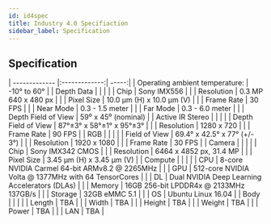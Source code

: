```yaml
---
id: id4spec
title: Industry 4.0 Specifiaction
sidebar_label: Specification
---
```




## Specification

| ------------- |:-------------:| -----:|
| Operating ambient temperature:      | -10° to 60° |
| Depth Data      |       |    |
|  | Chip      | Sony IMX556     |
|  | Resolution      | 0.3 MP 640 x 480 px   |
|   | Pixel Size       | 10.0 µm (H) x 10.0 µm (V)     |
|  | Frame Rate      | 30 FPS     |
|  | Near Mode      | 0.3 - 1.5 meter     |
|  | Far Mode      | 0.3 - 6.0 meter     |
|  | Depth Field of View      | 59⁰ x 45⁰ (nominal)     |
| Active IR Stereo  |       |      |
|  | Depth Field of View | 87°±3° x 58°±1° x 95°±3°  |
|  | Resolution       | 1280 x 720     |
|  | Frame Rate       | 90 FPS     |
| RGB  |        |      |
|   | Field of View       | 69.4° x 42.5° x 77° (+/- 3°)     |
|   | Resolution       | 1920 x 1080     |
|   | Frame Rate       | 30 FPS     |
| Camera  |        |      |
|   | Chip       | Sony IMX342 CMOS     |
|   | Resolution       | 6464 x 4852 px, 31.4 MP     |
|   | Pixel Size       | 3.45 µm (H) x 3.45 µm (V)     |
| Compute  |       |      |
|   | CPU       | 8-core NVIDIA Carmel 64-bit ARMv8.2 @ 2265MHz    |
|   | GPU       | 512-core NVIDIA Volta @ 1377MHz with 64 TensorCores |
|   | DL       | Dual NVIDIA Deep Learning Accelerators (DLAs) |
|   | Memory       | 16GB 256-bit LPDDR4x @ 2133MHz 137GB/s |
|   | Storage       | 32GB eMMC 5.1 |
|   | OS       | Ubuntu Linux 16.04 |
| Body  |       |      |
|   | Length       | TBA |
|   | Width       | TBA |
|   | Height       | TBA |
|   | Weight       | TBA | 
|   | Power       | TBA |
|   | LAN       | TBA |